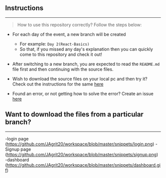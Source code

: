 
## Instructions
---
> How to use this repository correctly? Follow the steps below:

- For each day of the event, a new branch will be created
  - For example: `Day 2(React-Basics)`
  - So that, if you missed any day's explanation then you can quickly come to this repository and check it out!
  
- After switching to a new branch, you are expected to read the `README.md` file first and then continuing with the source files.

- Wish to download the source files on your local pc and then try it? Check out the instructions for the same [here](#instructions)
  
- Found an error, or not getting how to solve the error? Create an issue [here](https://github.com/nowmozillaclub/ReactBase/issues/new/choose)


## Want to download the files from a particular branch?
---
-login page (https://github.com/JAgrit20/workspace/blob/master/snippets/login.png)
-Signup page (https://github.com/JAgrit20/workspace/blob/master/snippets/signup.png)
-dashboard (https://github.com/JAgrit20/workspace/blob/master/snippets/dashboard.gif)
